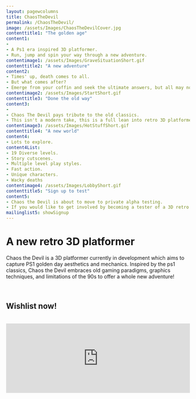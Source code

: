 ```yaml
---
layout: pagewcolumns
title: ChaosTheDevil
permalink: /ChaosTheDevil/
image: /assets/Images/ChaosTheDevilCover.jpg
contenttitle1: "The golden age"
content1: 
- 
- A Ps1 era inspired 3D platformer.
- Run, jump and spin your way through a new adventure.
contentimage1: /assets/Images/GraveSituationShort.gif
contenttitle2: "A new adventure"
content2: 
- Times' up, death comes to all.
- But what comes after?
- Emerge from your coffin and seek the ultimate answers, but all may not be as it seems. 
contentimage2: /assets/Images/StartShort.gif
contenttitle3: "Done the old way"
content3: 
- 
- Chaos The Devil pays tribute to the old classics.
- This isn't a modern take, this is a full lean into retro 3D platformer design.
contentimage3: /assets/Images/HotStuffShort.gif
contenttitle4: "A new world"
content4:
- Lots to explore.
content4List:
- 19 Diverse levels.
- Story cutscenes.
- Multiple level play styles.
- Fast action.
- Unique characters.
- Wacky deaths
contentimage4: /assets/Images/LobbyShort.gif
contenttitle5: "Sign up to test"
content5:
- Chaos the Devil is about to move to private alpha testing.
- If you would like to get involved by becoming a tester of a 3D retro platformer at an early stage. Sign up to my mailing list to receive the early notification email when alpha testing sign-up opens to the public.
mailinglist5: showSignup
---
```

# A new retro 3D platformer
Chaos the Devil is a 3D platformer currently in development which aims to capture PS1 golden day aesthetics and mechanics. Inspired by the ps1 classics, Chaos the Devil embraces old gaming paradigms, graphics techniques, and limitations of the 90s to offer a whole new adventure!

<br>

## Wishlist now!

<br>

<iframe src="https://store.steampowered.com/widget/3849330/" frameborder="0" width="100%" height="190"></iframe>